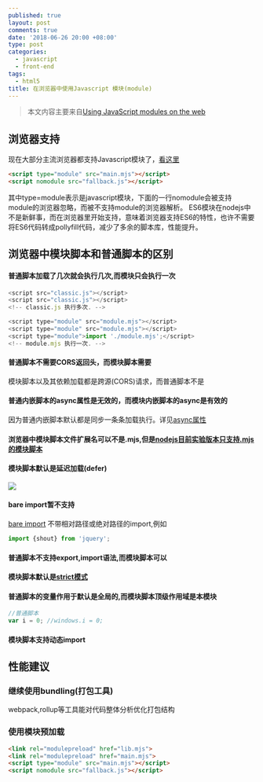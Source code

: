 ```yaml
---
published: true
layout: post
comments: true
date: '2018-06-26 20:00 +08:00'
type: post
categories:
  - javascript
  - front-end
tags:
  - html5
title: 在浏览器中使用Javascript 模块(module)
---
```

> 本文内容主要来自[Using JavaScript modules on the web](https://developers.google.com/web/fundamentals/primers/modules)

## 浏览器支持
现在大部分主流浏览器都支持Javascript模块了，[看这里](https://caniuse.com/#feat=es6-module)

```html
<script type="module" src="main.mjs"></script>
<script nomodule src="fallback.js"></script>
```
其中type=module表示是javascript模块，下面的一行nomodule会被支持module的浏览器忽略，而被不支持module的浏览器解析。
ES6模块在nodejs中不是新鲜事，而在浏览器里开始支持，意味着浏览器支持ES6的特性，也许不需要将ES6代码转成pollyfill代码，减少了多余的脚本库，性能提升。

## 浏览器中模块脚本和普通脚本的区别
#### 普通脚本加载了几次就会执行几次,而模块只会执行一次
```javascript
<script src="classic.js"></script>
<script src="classic.js"></script>
<!-- classic.js 执行多次. -->

<script type="module" src="module.mjs"></script>
<script type="module" src="module.mjs"></script>
<script type="module">import './module.mjs';</script>
<!-- module.mjs 执行一次. -->
```
#### 普通脚本不需要CORS返回头，而模块脚本需要
模块脚本以及其依赖加载都是跨源(CORS)请求，而普通脚本不是

#### 普通内嵌脚本的async属性是无效的，而模块内嵌脚本的async是有效的
因为普通内嵌脚本默认都是同步一条条加载执行。详见[async属性](https://developer.mozilla.org/en-US/docs/Web/HTML/Element/script)

#### 浏览器中模块脚本文件扩展名可以不是.mjs,但是[nodejs目前实验版本只支持.mjs的模块脚本](https://nodejs.org/api/esm.html)

#### 模块脚本默认是延迟加载(defer)
![](https://res.cloudinary.com/cpress/image/upload/w_1280,e_sharpen:60/htbubqjomlv7ov4muket.jpg)

#### bare import暂不支持
[bare import](https://html.spec.whatwg.org/multipage/webappapis.html#resolve-a-module-specifier)
不带相对路径或绝对路径的import,例如
```javascript
import {shout} from 'jquery';
```

#### 普通脚本不支持export,import语法,而模块脚本可以

#### 模块脚本默认是[strict模式](https://developer.mozilla.org/en-US/docs/Web/JavaScript/Reference/Strict_mode)  

#### 普通脚本的变量作用于默认是全局的,而模块脚本顶级作用域是本模块
```javascript
//普通脚本
var i = 0; //windows.i = 0;
```

#### 模块脚本支持动态import

## 性能建议

### 继续使用bundling(打包工具)
webpack,rollup等工具能对代码整体分析优化打包结构

### 使用模块预加载
```html
<link rel="modulepreload" href="lib.mjs">
<link rel="modulepreload" href="main.mjs">
<script type="module" src="main.mjs"></script>
<script nomodule src="fallback.js"></script>
```






